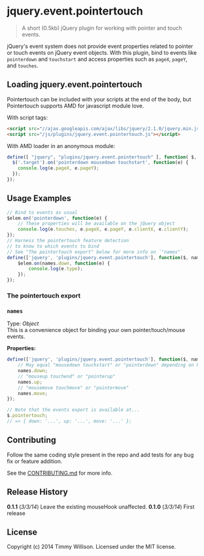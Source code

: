 # jquery.event.pointertouch

> A short (0.5kb) jQuery plugin for working with pointer and touch events.

jQuery's event system does not provide event properties related to pointer or touch events on jQuery event objects.
With this plugin, bind to events like `pointerdown` and `touchstart` and access properties such as `pageX`, `pageY`, and `touches`.

## Loading jquery.event.pointertouch

Pointertouch can be included with your scripts at the end of the body,
but Pointertouch supports AMD for javascript module love.

With script tags:

```html
<script src="//ajax.googleapis.com/ajax/libs/jquery/2.1.0/jquery.min.js"></script>
<script src="/js/plugins/jquery.event.pointertouch.js"></script>
```

With AMD loader in an anonymous module:

```js
define([ "jquery", "plugins/jquery.event.pointertouch" ], function( $, eventNames ) {
  $('.target').on('pointerdown mousedown touchstart', function(e) {
    console.log(e.pageX, e.pageY);
  });
});
```

## Usage Examples

```js
// Bind to events as usual
$elem.on('pointerdown', function(e) {
	// These properties will be available on the jQuery object
	console.log(e.touches, e.pageX, e.pageY, e.clientX, e.clientY);
});
// Harness the pointertouch feature detection
// to know to which events to bind
// See "The pointertouch export" below for more info on `"names"`
define(['jquery', 'plugins/jquery.event.pointertouch'], function($, names) {
	$elem.on(names.down, function(e) {
		console.log(e.type);
	});
});
```

### The pointertouch export

### `names`
Type: *Object*  
This is a convenience object for binding your own pointer/touch/mouse events.

**Properties:**
```js
define(['jquery', 'plugins/jquery.event.pointertouch'], function($, names) {
	// May equal "mousedown touchstart" or "pointerdown" depending on PointerEvent support
	names.down;
	// "mouseup touchend" or "pointerup"
	names.up;
	// "mousemove touchmove" or "pointermove"
	names.move;
});

// Note that the events export is available at...
$.pointertouch;
// => { down: '...', up: '...', move: '...' };
```

## Contributing
Follow the same coding style present in the repo and add tests for any bug fix or feature addition.

See the [CONTRIBUTING.md](https://github.com/timmywil/jquery.event.pointertouch/blob/master/CONTRIBUTING.md) for more info.

## Release History

**0.1.1** (*3/3/14*) Leave the existing mouseHook unaffected.
**0.1.0** (*3/3/14*) First release

## License
Copyright (c) 2014 Timmy Willison. Licensed under the MIT license.
